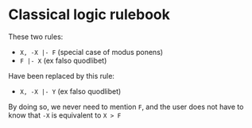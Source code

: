 # Classical logic rulebook

These two rules:
 * `X, -X |- F` (special case of modus ponens)
 * `F |- X` (ex falso quodlibet)

Have been replaced by this rule:
 * `X, -X |- Y` (ex falso quodlibet)

By doing so, we never need to mention `F`, and the user does not have to know that `-X` is equivalent to `X > F`
